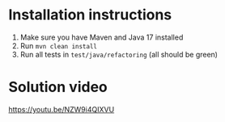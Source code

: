 # Installation instructions
1. Make sure you have Maven and Java 17 installed
2. Run ```mvn clean install```
3. Run all tests in ```test/java/refactoring``` (all should be green)

# Solution video
https://youtu.be/NZW9i4QIXVU